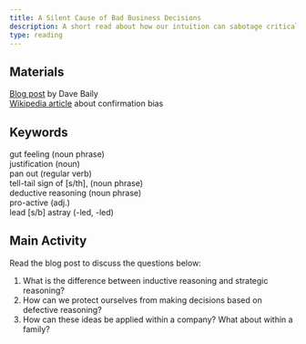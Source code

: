 ```yaml
---
title: A Silent Cause of Bad Business Decisions
description: A short read about how our intuition can sabotage critical decisions.
type: reading
---
```


## Materials

[Blog post][0] by Dave Baily  
[Wikipedia article][1] about confirmation bias

## Keywords  

gut feeling (noun phrase)  
justification (noun)  
pan out (regular verb)  
tell-tail sign of [s/th], (noun phrase)  
deductive reasoning (noun phrase)  
pro-active (adj.)  
lead [s/b] astray (-led, -led)  

## Main Activity  

Read the blog post to discuss the questions below:

1. What is the difference between inductive reasoning and strategic reasoning?
2. How can we protect ourselves from making decisions based on defective reasoning?
3. How can these ideas be applied within a company? What about within a family?

[0]: https://medium.dave-bailey.com/the-silent-cause-of-bad-business-decisions-b95d977b5ca7
[1]: https://en.wikipedia.org/wiki/Confirmation_bias
